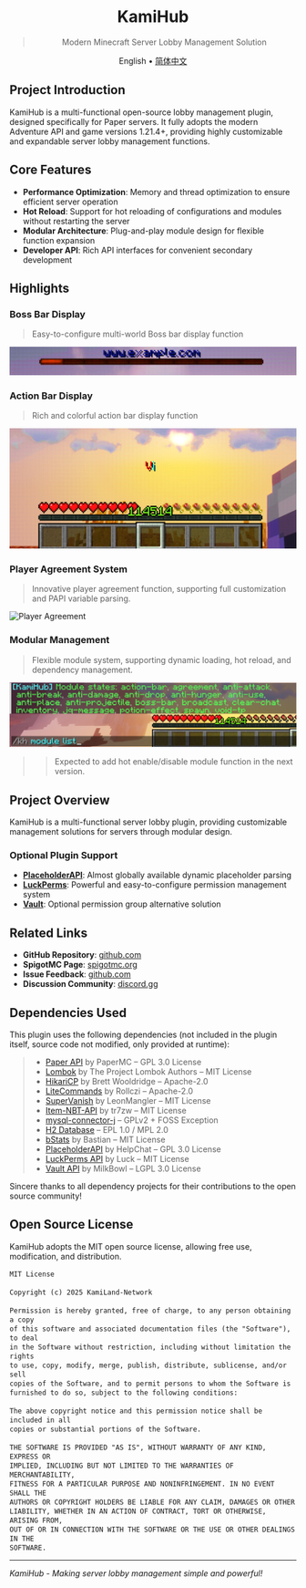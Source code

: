 <div align="center">
  <h1>KamiHub</h1>

> Modern Minecraft Server Lobby Management Solution

  <p>

English •
[简体中文](docs/README.zh.md)

  </p>
</div>

## Project Introduction

KamiHub is a multi-functional open-source lobby management plugin, designed specifically for Paper servers. It fully adopts the modern Adventure API and game versions 1.21.4+, providing highly customizable and expandable server lobby management functions.

## Core Features

- **Performance Optimization**: Memory and thread optimization to ensure efficient server operation
- **Hot Reload**: Support for hot reloading of configurations and modules without restarting the server
- **Modular Architecture**: Plug-and-play module design for flexible function expansion
- **Developer API**: Rich API interfaces for convenient secondary development

## Highlights

### Boss Bar Display
> Easy-to-configure multi-world Boss bar display function

![Boss Bar](docs/boss_bar.gif)

### Action Bar Display
> Rich and colorful action bar display function

![Action Bar](docs/action_bar.gif)

### Player Agreement System
> Innovative player agreement function, supporting full customization and PAPI variable parsing.

![Player Agreement](docs/agreement_reject.gif)

### Modular Management
> Flexible module system, supporting dynamic loading, hot reload, and dependency management.

![Module System](docs/modules.png)

> > Expected to add hot enable/disable module function in the next version.

## Project Overview

KamiHub is a multi-functional server lobby plugin, providing customizable management solutions for servers through modular design.

### Optional Plugin Support
- **[PlaceholderAPI](https://www.spigotmc.org/resources/6245/)**: Almost globally available dynamic placeholder parsing
- **[LuckPerms](https://luckperms.net/)**: Powerful and easy-to-configure permission management system
- **[Vault](https://www.spigotmc.org/resources/34315/)**: Optional permission group alternative solution

## Related Links

- **GitHub Repository**: [github.com](https://github.com/KamiLand-Network/KamiHub)
- **SpigotMC Page**: [spigotmc.org](https://spigotmc.org/resources/kamihub)
- **Issue Feedback**: [github.com](https://github.com/KamiLand-Network/KamiHub/issues)
- **Discussion Community**: [discord.gg](https://discord.gg/7nN4pVZV4f)

## Dependencies Used

This plugin uses the following dependencies (not included in the plugin itself, source code not modified, only provided at runtime):

> - [Paper API](https://papermc.io) by PaperMC – GPL 3.0 License
> - [Lombok](https://projectlombok.org) by The Project Lombok Authors – MIT License
> - [HikariCP](https://github.com/brettwooldridge/HikariCP) by Brett Wooldridge – Apache-2.0
> - [LiteCommands](https://github.com/Rollczi/LiteCommands) by Rollczi – Apache-2.0
> - [SuperVanish](https://github.com/LeonMangler/SuperVanish) by LeonMangler – MIT License
> - [Item-NBT-API](https://github.com/tr7zw/Item-NBT-API) by tr7zw – MIT License
> - [mysql-connector-j](https://dev.mysql.com) – GPLv2 + FOSS Exception
> - [H2 Database](https://www.h2database.com) – EPL 1.0 / MPL 2.0
> - [bStats](https://github.com/Bastian/bstats-metrics) by Bastian – MIT License
> - [PlaceholderAPI](https://github.com/PlaceholderAPI/PlaceholderAPI) by HelpChat – GPL 3.0 License
> - [LuckPerms API](https://luckperms.net) by Luck – MIT License
> - [Vault API](https://github.com/MilkBowl/Vault) by MilkBowl – LGPL 3.0 License

Sincere thanks to all dependency projects for their contributions to the open source community!

## Open Source License

KamiHub adopts the MIT open source license, allowing free use, modification, and distribution.

```
MIT License

Copyright (c) 2025 KamiLand-Network

Permission is hereby granted, free of charge, to any person obtaining a copy
of this software and associated documentation files (the "Software"), to deal
in the Software without restriction, including without limitation the rights
to use, copy, modify, merge, publish, distribute, sublicense, and/or sell
copies of the Software, and to permit persons to whom the Software is
furnished to do so, subject to the following conditions:

The above copyright notice and this permission notice shall be included in all
copies or substantial portions of the Software.

THE SOFTWARE IS PROVIDED "AS IS", WITHOUT WARRANTY OF ANY KIND, EXPRESS OR
IMPLIED, INCLUDING BUT NOT LIMITED TO THE WARRANTIES OF MERCHANTABILITY,
FITNESS FOR A PARTICULAR PURPOSE AND NONINFRINGEMENT. IN NO EVENT SHALL THE
AUTHORS OR COPYRIGHT HOLDERS BE LIABLE FOR ANY CLAIM, DAMAGES OR OTHER
LIABILITY, WHETHER IN AN ACTION OF CONTRACT, TORT OR OTHERWISE, ARISING FROM,
OUT OF OR IN CONNECTION WITH THE SOFTWARE OR THE USE OR OTHER DEALINGS IN THE
SOFTWARE.

```

---

*KamiHub - Making server lobby management simple and powerful!*
